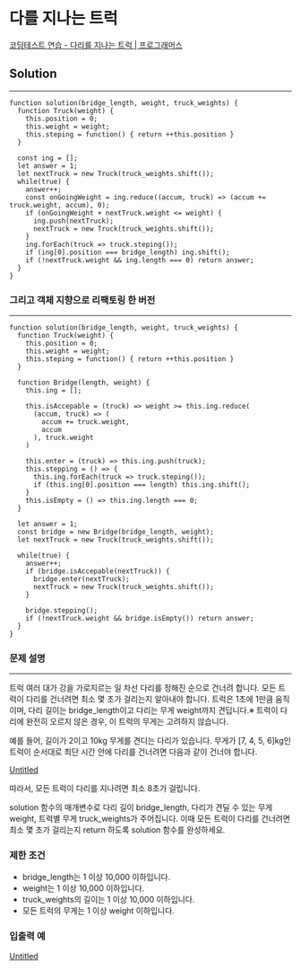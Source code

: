 # 다를 지나는 트럭

[코딩테스트 연습 - 다리를 지나는 트럭 | 프로그래머스](https://programmers.co.kr/learn/courses/30/lessons/42583?language=javascript)

## Solution

---

    function solution(bridge_length, weight, truck_weights) {
      function Truck(weight) {
        this.position = 0;
        this.weight = weight;
        this.steping = function() { return ++this.position }
      }
      
      const ing = [];
      let answer = 1;
      let nextTruck = new Truck(truck_weights.shift());
      while(true) {
        answer++;
        const onGoingWeight = ing.reduce((accum, truck) => (accum += truck.weight, accum), 0);
        if (onGoingWeight + nextTruck.weight <= weight) {
          ing.push(nextTruck);
          nextTruck = new Truck(truck_weights.shift());
        }
        ing.forEach(truck => truck.steping());
        if (ing[0].position === bridge_length) ing.shift();
        if (!nextTruck.weight && ing.length === 0) return answer;
      }
    }

### 그리고 객체 지향으로 리팩토링 한 버전

---

    function solution(bridge_length, weight, truck_weights) {
      function Truck(weight) {
        this.position = 0;
        this.weight = weight;
        this.steping = function() { return ++this.position }
      }
    
      function Bridge(length, weight) {
        this.ing = [];
    
        this.isAccepable = (truck) => weight >= this.ing.reduce(
          (accum, truck) => (
            accum += truck.weight, 
            accum
          ), truck.weight
        )
    
        this.enter = (truck) => this.ing.push(truck);
        this.stepping = () => {
          this.ing.forEach(truck => truck.steping());
          if (this.ing[0].position === length) this.ing.shift();
        }
        this.isEmpty = () => this.ing.length === 0;
      }
    
      let answer = 1;
      const bridge = new Bridge(bridge_length, weight);
      let nextTruck = new Truck(truck_weights.shift());
      
      while(true) {
        answer++;
        if (bridge.isAccepable(nextTruck)) {
          bridge.enter(nextTruck);
          nextTruck = new Truck(truck_weights.shift());
        }
        
        bridge.stepping();
        if (!nextTruck.weight && bridge.isEmpty()) return answer;
      }
    }

### **문제 설명**

---

트럭 여러 대가 강을 가로지르는 일 차선 다리를 정해진 순으로 건너려 합니다. 모든 트럭이 다리를 건너려면 최소 몇 초가 걸리는지 알아내야 합니다. 트럭은 1초에 1만큼 움직이며, 다리 길이는 bridge_length이고 다리는 무게 weight까지 견딥니다.※ 트럭이 다리에 완전히 오르지 않은 경우, 이 트럭의 무게는 고려하지 않습니다.

예를 들어, 길이가 2이고 10kg 무게를 견디는 다리가 있습니다. 무게가 [7, 4, 5, 6]kg인 트럭이 순서대로 최단 시간 안에 다리를 건너려면 다음과 같이 건너야 합니다.

[Untitled](https://www.notion.so/4869fedc95534ae0aa18bfca66f7ed76)

따라서, 모든 트럭이 다리를 지나려면 최소 8초가 걸립니다.

solution 함수의 매개변수로 다리 길이 bridge_length, 다리가 견딜 수 있는 무게 weight, 트럭별 무게 truck_weights가 주어집니다. 이때 모든 트럭이 다리를 건너려면 최소 몇 초가 걸리는지 return 하도록 solution 함수를 완성하세요.

### 제한 조건

- bridge_length는 1 이상 10,000 이하입니다.
- weight는 1 이상 10,000 이하입니다.
- truck_weights의 길이는 1 이상 10,000 이하입니다.
- 모든 트럭의 무게는 1 이상 weight 이하입니다.

### 입출력 예

[Untitled](https://www.notion.so/a41eb54e2afd4458b7b92b246268c690)